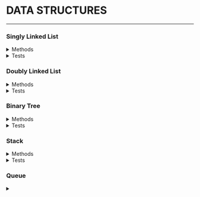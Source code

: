 # DATA STRUCTURES
---------------
### Singly Linked List

<details><summary>Methods</summary>
<p>

- [X] Create Node class
- [X] Refactor to make node class and linked list
      classes generic. Node<T>
- [X] Add new node
- [X] Compare two generic nodes
- [X] Delete a specific value from the list
- [X] Display all node values
- [ ] Display values in reverse

</p>
</details>

<details><summary>Tests</summary>
<p>

- [X] All Node properties
  - [X] IsEmpty Property
  - [X] Count Property
  - [X] Head Property
- [X] Add new node
- [X] Delete a value 
  - [X] from the front
  - [X] from the back
  - [X] nonexistant value
- [X] Display all node values
- [ ] Display values in reverse

</p>
</details>

### Doubly Linked List

<details><summary>Methods</summary>
<p>

- [X] Create DNode<T> class
- [X] Refactor to make node class and linked list
      classes generic.
- [X] Add new node
- [X] Compare two generic nodes
- [X] Delete a specific value from the list
- [X] Display all node values
- [ ] Display values in reverse

</p>
</details>

<details><summary>Tests</summary>
<p>

- [X] All Node properties
  - [X] IsEmpty Property
  - [X] Count Property
  - [X] Head Property
  - [X] Tail Property
- [X] Add DNode<T> to front
- [X] Add DNode<T> to back
- [X] Delete a value 
  - [X] from the front
  - [X] from the back
  - [X] nonexistant value


</p>
</details>

### Binary Tree

<details><summary>Methods</summary>
<p>

- [X] Create TreeNode class
- [X] Insert new node
- [X] Insert recursively
- [X] Display all nodes
- [ ] Traversals
  - [ ] Inorder
  - [ ] Preorder
  - [ ] Postorder
  - [ ] Breadth First Search (BFS)

</p>
</details>

<details><summary>Tests</summary>
<p>

- [ ] All node properties
- [ ] Insert
- [ ] Insert recursively
- [ ] Display
- [ ] Traversals
  - [ ] Inorder
  - [ ] Preorder
  - [ ] Postorder
  - [ ] Breadth First Search (BFS)

</p>
</details>

### Stack

<details><summary>Methods</summary>
<p>

- [X] Create Singly Linked List class
- [X] Push
- [X] Pop
- [X] Peek

</p>
</details>

<details><summary>Tests</summary>
<p>

- [X] All linked list properties
- [X] Push
- [ ] Push invalid value
- [X] Pop
- [ ] Pop on empty list
- [X] Peek
- [ ] Peek empty list

</p>
</details>

### Queue




<details><summary></summary>
<p>

#### yes, even hidden code blocks!

```python
print("hello world!")
```

</p>
</details>
